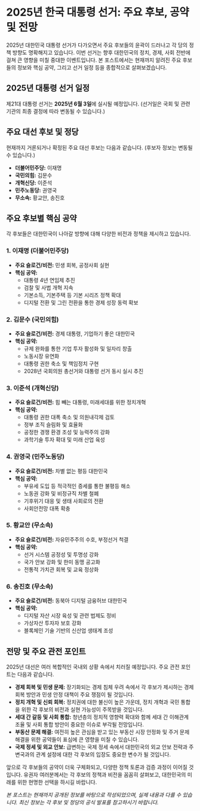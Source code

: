 <!-- title: 2025년 한국 대통령 선거: 주요 후보, 공약 및 전망 -->
<!-- category: 시사/경제 -->
<!-- date: 2025-06-02 -->
<!-- keywords: 2025 대선, 한국 대통령 선거, 이재명, 김문수, 이준석, 권영국, 황교안, 송진호, 대선 후보, 대선 공약, 대한민국 정치 -->

# 2025년 한국 대통령 선거: 주요 후보, 공약 및 전망

2025년 대한민국 대통령 선거가 다가오면서 주요 후보들의 윤곽이 드러나고 각 당의 정책 방향도 명확해지고 있습니다. 이번 선거는 향후 대한민국의 정치, 경제, 사회 전반에 걸쳐 큰 영향을 미칠 중대한 이벤트입니다. 본 포스트에서는 현재까지 알려진 주요 후보들의 정보와 핵심 공약, 그리고 선거 일정 등을 종합적으로 살펴보겠습니다.

## 2025년 대통령 선거 일정

제21대 대통령 선거는 **2025년 6월 3일**에 실시될 예정입니다. (선거일은 국회 및 관련 기관의 최종 결정에 따라 변동될 수 있습니다.)

## 주요 대선 후보 및 정당

현재까지 거론되거나 확정된 주요 대선 후보는 다음과 같습니다. (후보자 정보는 변동될 수 있습니다.)

*   **더불어민주당:** 이재명
*   **국민의힘:** 김문수
*   **개혁신당:** 이준석
*   **민주노동당:** 권영국
*   **무소속:** 황교안, 송진호

## 주요 후보별 핵심 공약

각 후보들은 대한민국이 나아갈 방향에 대해 다양한 비전과 정책을 제시하고 있습니다.

### 1. 이재명 (더불어민주당)

*   **주요 슬로건/비전:** 민생 회복, 공정사회 실현
*   **핵심 공약:**
    *   대통령 4년 연임제 추진
    *   검찰 및 사법 개혁 지속
    *   기본소득, 기본주택 등 기본 시리즈 정책 확대
    *   디지털 전환 및 그린 전환을 통한 경제 성장 동력 확보

### 2. 김문수 (국민의힘)

*   **주요 슬로건/비전:** 경제 대통령, 기업하기 좋은 대한민국
*   **핵심 공약:**
    *   규제 완화를 통한 기업 투자 활성화 및 일자리 창출
    *   노동시장 유연화
    *   대통령 권한 축소 및 책임정치 구현
    *   2028년 국회의원 총선거와 대통령 선거 동시 실시 추진

### 3. 이준석 (개혁신당)

*   **주요 슬로건/비전:** 힘 빼는 대통령, 미래세대를 위한 정치개혁
*   **핵심 공약:**
    *   대통령 권한 대폭 축소 및 의원내각제 검토
    *   정부 조직 슬림화 및 효율화
    *   공정한 경쟁 환경 조성 및 능력주의 강화
    *   과학기술 투자 확대 및 미래 산업 육성

### 4. 권영국 (민주노동당)

*   **주요 슬로건/비전:** 차별 없는 평등 대한민국
*   **핵심 공약:**
    *   부유세 도입 등 적극적인 증세를 통한 불평등 해소
    *   노동권 강화 및 비정규직 차별 철폐
    *   기후위기 대응 및 생태 사회로의 전환
    *   사회안전망 대폭 확충

### 5. 황교안 (무소속)

*   **주요 슬로건/비전:** 자유민주주의 수호, 부정선거 척결
*   **핵심 공약:**
    *   선거 시스템 공정성 및 투명성 강화
    *   국가 안보 강화 및 한미 동맹 공고화
    *   전통적 가치관 회복 및 교육 정상화

### 6. 송진호 (무소속)

*   **주요 슬로건/비전:** 동북아 디지털 금융허브 대한민국
*   **핵심 공약:**
    *   디지털 자산 시장 육성 및 관련 법제도 정비
    *   가상자산 투자자 보호 강화
    *   블록체인 기술 기반의 신산업 생태계 조성

## 전망 및 주요 관전 포인트

2025년 대선은 여러 복합적인 국내외 상황 속에서 치러질 예정입니다. 주요 관전 포인트는 다음과 같습니다.

*   **경제 회복 및 민생 문제:** 장기화되는 경제 침체 우려 속에서 각 후보가 제시하는 경제 회복 방안과 민생 안정 대책이 주요 쟁점이 될 것입니다.
*   **정치 개혁 및 신뢰 회복:** 정치권에 대한 불신이 높은 가운데, 정치 개혁과 국민 통합을 위한 각 후보의 비전과 실현 가능성이 주목받을 것입니다.
*   **세대 간 갈등 및 사회 통합:** 청년층의 정치적 영향력 확대와 함께 세대 간 이해관계 조율 및 사회 통합 방안이 중요한 이슈로 부각될 전망입니다.
*   **부동산 문제 해결:** 여전히 높은 관심을 받고 있는 부동산 시장 안정화 및 주거 문제 해결을 위한 공약들이 표심에 큰 영향을 미칠 수 있습니다.
*   **국제 정세 및 외교 안보:** 급변하는 국제 정세 속에서 대한민국의 외교 안보 전략과 주변국과의 관계 설정에 대한 각 후보의 입장도 중요한 변수가 될 것입니다.

앞으로 각 후보들의 공약이 더욱 구체화되고, 다양한 정책 토론과 검증 과정이 이어질 것입니다. 유권자 여러분께서는 각 후보의 정책과 비전을 꼼꼼히 살펴보고, 대한민국의 미래를 위한 현명한 선택을 하시길 바랍니다.

*본 포스트는 현재까지 공개된 정보를 바탕으로 작성되었으며, 실제 내용과 다를 수 있습니다. 최신 정보는 각 후보 및 정당의 공식 발표를 참고하시기 바랍니다.* 